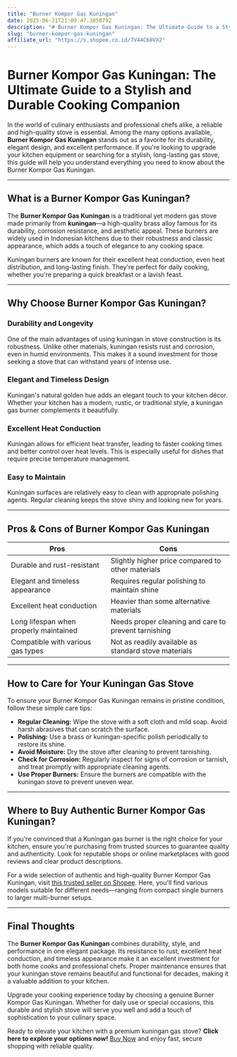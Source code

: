 ```yaml
---
title: "Burner Kompor Gas Kuningan"
date: 2025-06-21T21:09:47.305879Z
description: "# Burner Kompor Gas Kuningan: The Ultimate Guide to a Stylish and Durable Cooking Companion..."
slug: "burner-kompor-gas-kuningan"
affiliate_url: "https://s.shopee.co.id/7V44C68VX2"
---
```

# Burner Kompor Gas Kuningan: The Ultimate Guide to a Stylish and Durable Cooking Companion

In the world of culinary enthusiasts and professional chefs alike, a reliable and high-quality stove is essential. Among the many options available, **Burner Kompor Gas Kuningan** stands out as a favorite for its durability, elegant design, and excellent performance. If you're looking to upgrade your kitchen equipment or searching for a stylish, long-lasting gas stove, this guide will help you understand everything you need to know about the Burner Kompor Gas Kuningan.

---

## What is a Burner Kompor Gas Kuningan?

The **Burner Kompor Gas Kuningan** is a traditional yet modern gas stove made primarily from **kuningan**—a high-quality brass alloy famous for its durability, corrosion resistance, and aesthetic appeal. These burners are widely used in Indonesian kitchens due to their robustness and classic appearance, which adds a touch of elegance to any cooking space.

Kuningan burners are known for their excellent heat conduction, even heat distribution, and long-lasting finish. They're perfect for daily cooking, whether you're preparing a quick breakfast or a lavish feast.

---

## Why Choose Burner Kompor Gas Kuningan?

### Durability and Longevity

One of the main advantages of using kuningan in stove construction is its robustness. Unlike other materials, kuningan resists rust and corrosion, even in humid environments. This makes it a sound investment for those seeking a stove that can withstand years of intense use.

### Elegant and Timeless Design

Kuningan's natural golden hue adds an elegant touch to your kitchen décor. Whether your kitchen has a modern, rustic, or traditional style, a kuningan gas burner complements it beautifully.

### Excellent Heat Conduction

Kuningan allows for efficient heat transfer, leading to faster cooking times and better control over heat levels. This is especially useful for dishes that require precise temperature management.

### Easy to Maintain

Kuningan surfaces are relatively easy to clean with appropriate polishing agents. Regular cleaning keeps the stove shiny and looking new for years.

---

## Pros & Cons of Burner Kompor Gas Kuningan

| **Pros** | **Cons** |
|------------|------------|
| Durable and rust-resistant | Slightly higher price compared to other materials |
| Elegant and timeless appearance | Requires regular polishing to maintain shine |
| Excellent heat conduction | Heavier than some alternative materials |
| Long lifespan when properly maintained | Needs proper cleaning and care to prevent tarnishing |
| Compatible with various gas types | Not as readily available as standard stove materials |

---

## How to Care for Your Kuningan Gas Stove

To ensure your Burner Kompor Gas Kuningan remains in pristine condition, follow these simple care tips:

- **Regular Cleaning:** Wipe the stove with a soft cloth and mild soap. Avoid harsh abrasives that can scratch the surface.
- **Polishing:** Use a brass or kuningan-specific polish periodically to restore its shine.
- **Avoid Moisture:** Dry the stove after cleaning to prevent tarnishing.
- **Check for Corrosion:** Regularly inspect for signs of corrosion or tarnish, and treat promptly with appropriate cleaning agents.
- **Use Proper Burners:** Ensure the burners are compatible with the kuningan stove to prevent uneven wear.

---

## Where to Buy Authentic Burner Kompor Gas Kuningan?

If you're convinced that a Kuningan gas burner is the right choice for your kitchen, ensure you're purchasing from trusted sources to guarantee quality and authenticity. Look for reputable shops or online marketplaces with good reviews and clear product descriptions.

For a wide selection of authentic and high-quality Burner Kompor Gas Kuningan, visit [this trusted seller on Shopee](https://s.shopee.co.id/7V44C68VX2). Here, you'll find various models suitable for different needs—ranging from compact single burners to larger multi-burner setups.

---

## Final Thoughts

The **Burner Kompor Gas Kuningan** combines durability, style, and performance in one elegant package. Its resistance to rust, excellent heat conduction, and timeless appearance make it an excellent investment for both home cooks and professional chefs. Proper maintenance ensures that your kuningan stove remains beautiful and functional for decades, making it a valuable addition to your kitchen.

Upgrade your cooking experience today by choosing a genuine Burner Kompor Gas Kuningan. Whether for daily use or special occasions, this durable and stylish stove will serve you well and add a touch of sophistication to your culinary space.

Ready to elevate your kitchen with a premium kuningan gas stove? **Click here to explore your options now!** [Buy Now](https://s.shopee.co.id/7V44C68VX2) and enjoy fast, secure shopping with reliable quality.